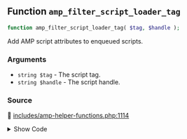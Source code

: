 ## Function `amp_filter_script_loader_tag`

```php
function amp_filter_script_loader_tag( $tag, $handle );
```

Add AMP script attributes to enqueued scripts.

### Arguments

* `string $tag` - The script tag.
* `string $handle` - The script handle.

### Source

:link: [includes/amp-helper-functions.php:1114](https://github.com/ampproject/amp-wp/blob/develop/includes/amp-helper-functions.php#L1114-L1164)

<details>
<summary>Show Code</summary>

```php
function amp_filter_script_loader_tag( $tag, $handle ) {
	$prefix = 'https://cdn.ampproject.org/';
	$src    = wp_scripts()->registered[ $handle ]->src;
	if ( 0 !== strpos( $src, $prefix ) ) {
		return $tag;
	}

	/*
	 * All scripts from AMP CDN should be loaded async.
	 * See <https://www.ampproject.org/docs/integration/pwa-amp/amp-in-pwa#include-"shadow-amp"-in-your-progressive-web-app>.
	 */
	$attributes = [
		'async' => true,
	];

	// Add custom-template and custom-element attributes. All component scripts look like https://cdn.ampproject.org/v0/:name-:version.js.
	if ( 'v0' === strtok( substr( $src, strlen( $prefix ) ), '/' ) ) {
		/*
		 * Per the spec, "Most extensions are custom-elements." In fact, there is only one custom template. So we hard-code it here.
		 *
		 * This could also be derived by looking at the extension_type in the extension_spec.
		 *
		 * @link https://github.com/ampproject/amphtml/blob/cd685d4e62153557519553ffa2183aedf8c93d62/validator/validator.proto#L326-L328
		 * @link https://github.com/ampproject/amphtml/blob/cd685d4e62153557519553ffa2183aedf8c93d62/extensions/amp-mustache/validator-amp-mustache.protoascii#L27
		 */
		if ( 'amp-mustache' === $handle ) {
			$attributes['custom-template'] = $handle;
		} else {
			$attributes['custom-element'] = $handle;
		}
	}

	// Add each attribute (if it hasn't already been added).
	foreach ( $attributes as $key => $value ) {
		if ( ! preg_match( ":\s$key(=|>|\s):", $tag ) ) {
			if ( true === $value ) {
				$attribute_string = sprintf( ' %s', esc_attr( $key ) );
			} else {
				$attribute_string = sprintf( ' %s="%s"', esc_attr( $key ), esc_attr( $value ) );
			}
			$tag = preg_replace(
				':(?=></script>):',
				$attribute_string,
				$tag,
				1
			);
		}
	}

	return $tag;
}
```

</details>
